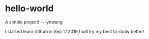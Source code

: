# hello-world
A simple project!     ---ynwang

I started learn Github in Sep 17,2019,I will try my best to study better!
